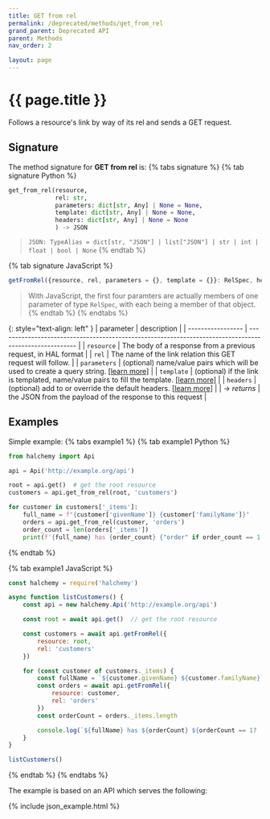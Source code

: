 ```yaml
---
title: GET from rel
permalink: /deprecated/methods/get_from_rel
grand_parent: Deprecated API
parent: Methods
nav_order: 2

layout: page
---
```

<style>pre { font-sze:100px }</style>
# {{ page.title }}

Follows a resource's link by way of its rel and sends a GET request.

## Signature
The method signature for **GET from rel** is:
{% tabs signature %}
{% tab signature Python %}
```python
get_from_rel(resource,
             rel: str,
             parameters: dict[str, Any] | None = None,
             template: dict[str, Any] | None = None,
             headers: dict[str, Any] | None = None
             ) -> JSON
``` 
> `JSON: TypeAlias = dict[str, "JSON"] | list["JSON"] | str | int | float | bool | None`
{% endtab %}

{% tab signature JavaScript %}
```javascript
getFromRel({resource, rel, parameters = {}, template = {}}: RelSpec, headers = {}): Promise<HalResource | {}>
```
> With JavaScript, the first four paramters are actually members of one parameter of type `RelSpec`, with each being a member of that object.
{% endtab %}
{% endtabs %}

{: style="text-align: left" } 
| parameter         | description                                                                                            |
| ----------------- | ------------------------------------------------------------------------------------------------------ |
| `resource`        | The body of a response from a previous request, in HAL format                                          |
| `rel`             | The name of the link relation this GET request will follow.                                            |
| `parameters`      | (optional) name/value pairs which will be used to create a query string. [[learn more]](/parameters)   |
| `template`        | (optional) if the link is templated, name/value pairs to fill the template. [[learn more]](/templates) |
| `headers`         | (optional) add to or override the default headers. [[learn more]](/headers)                            |
| -> *returns*      | the JSON from the payload of the response to this request                                              |


## Examples

Simple example:
{% tabs example1 %}
{% tab example1 Python %}
```python
from halchemy import Api

api = Api('http://example.org/api')

root = api.get()  # get the root resource
customers = api.get_from_rel(root, 'customers')

for customer in customers['_items']:
    full_name = f"{customer['givenName']} {customer['familyName']}"
    orders = api.get_from_rel(customer, 'orders')
    order_count = len(orders['_items'])
    print(f'{full_name} has {order_count} {"order" if order_count == 1 else "orders"}')

```
{% endtab %}

{% tab example1 JavaScript %}
```javascript
const halchemy = require('halchemy')

async function listCustomers() {
    const api = new halchemy.Api('http://example.org/api')

    const root = await api.get()  // get the root resource

    const customers = await api.getFromRel({
        resource: root,
        rel: 'customers'
    })

    for (const customer of customers._items) {
        const fullName = `${customer.givenName} ${customer.familyName}`
        const orders = await api.getFromRel({
            resource: customer,
            rel: 'orders'
        })
        const orderCount = orders._items.length

        console.log(`${fullName} has ${orderCount} ${orderCount == 1? 'order' : 'orders'}`)
    }
}

listCustomers()
```
{% endtab %}
{% endtabs %}

The example is based on an API which serves the following:

{% include json_example.html %}
